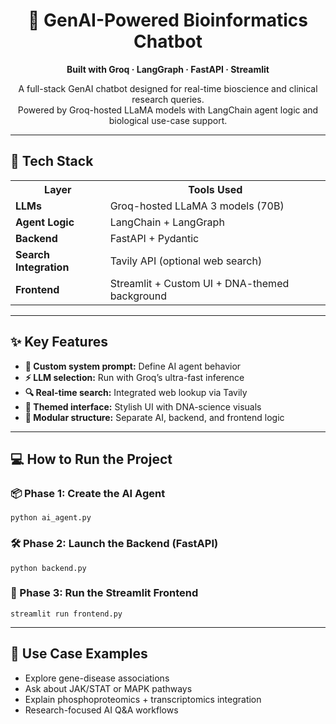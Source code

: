 <h1 align="center">🧬 GenAI-Powered Bioinformatics Chatbot</h1>
<p align="center"><b>Built with Groq · LangGraph · FastAPI · Streamlit</b></p>

<p align="center">
  A full-stack GenAI chatbot designed for real-time bioscience and clinical research queries.<br>
  Powered by Groq-hosted LLaMA models with LangChain agent logic and biological use-case support.
</p>

<hr>

<h2>🚀 Tech Stack</h2>

<table>
  <tr>
    <th>Layer</th>
    <th>Tools Used</th>
  </tr>
  <tr>
    <td><b>LLMs</b></td>
    <td>Groq-hosted LLaMA 3 models (70B)</td>
  </tr>
  <tr>
    <td><b>Agent Logic</b></td>
    <td>LangChain + LangGraph</td>
  </tr>
  <tr>
    <td><b>Backend</b></td>
    <td>FastAPI + Pydantic</td>
  </tr>
  <tr>
    <td><b>Search Integration</b></td>
    <td>Tavily API (optional web search)</td>
  </tr>
  <tr>
    <td><b>Frontend</b></td>
    <td>Streamlit + Custom UI + DNA-themed background</td>
  </tr>
</table>

<hr>

<h2>✨ Key Features</h2>

<ul>
  <li><b>🧠 Custom system prompt:</b> Define AI agent behavior</li>
  <li><b>⚡ LLM selection:</b> Run with Groq’s ultra-fast inference</li>
  <li><b>🔍 Real-time search:</b> Integrated web lookup via Tavily</li>
  <li><b>🎨 Themed interface:</b> Stylish UI with DNA-science visuals</li>
  <li><b>🔌 Modular structure:</b> Separate AI, backend, and frontend logic</li>
</ul>

<hr>

<h2>💻 How to Run the Project</h2>

<h3>📦 Phase 1: Create the AI Agent</h3>
<pre><code>python ai_agent.py</code></pre>

<h3>🛠️ Phase 2: Launch the Backend (FastAPI)</h3>
<pre><code>python backend.py</code></pre>

<h3>🧪 Phase 3: Run the Streamlit Frontend</h3>
<pre><code>streamlit run frontend.py</code></pre>

<hr>

<h2>🔬 Use Case Examples</h2>

<ul>
  <li>Explore gene-disease associations</li>
  <li>Ask about JAK/STAT or MAPK pathways</li>
  <li>Explain phosphoproteomics + transcriptomics integration</li>
  <li>Research-focused AI Q&A workflows</li>
</ul>
